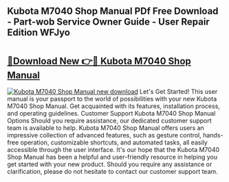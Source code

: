 ## Kubota M7040 Shop Manual PDf Free Download - Part-wob Service Owner Guide - User Repair Edition WFJyo

# <h2><a href="http://bc83425.oget.top/?id=Kubota+M7040+Shop+Manual">🔗Download New 👉🔴 Kubota M7040 Shop Manual</a></h2>

[![Kubota M7040 Shop Manual new download](https://i.imgur.com/5g1atiW.png)](http://bc83425.oget.top/?id=Kubota+M7040+Shop+Manual)
Let's Get Started! This user manual is your passport to the world of possibilities with your new Kubota M7040 Shop Manual. Get acquainted with its features, installation process, and operating guidelines. Customer Support Kubota M7040 Shop Manual Options Should you require assistance, our dedicated customer support team is available to help. Kubota M7040 Shop Manual offers users an impressive collection of advanced features, such as gesture control, hands-free operation, customizable shortcuts, and automated tasks, all easily accessible through the user interface. It's our hope that the Kubota M7040 Shop Manual has been a helpful and user-friendly resource in helping you get started with your new product. Should you require any assistance or clarification, please do not hesitate to contact our customer support team.
